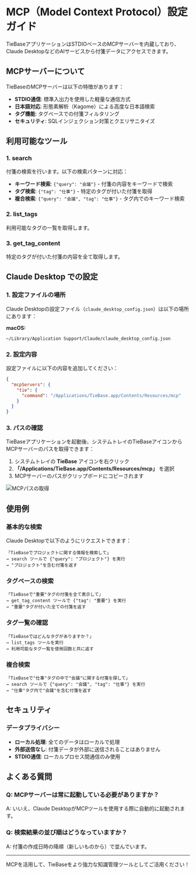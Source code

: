 # MCP（Model Context Protocol）設定ガイド

TieBaseアプリケーションはSTDIOベースのMCPサーバーを内蔵しており、Claude DesktopなどのAIサービスから付箋データにアクセスできます。

## MCPサーバーについて

TieBaseのMCPサーバーは以下の特徴があります：

- **STDIO通信**: 標準入出力を使用した軽量な通信方式
- **日本語対応**: 形態素解析（Kagome）による高度な日本語検索
- **タグ機能**: タグベースでの付箋フィルタリング
- **セキュリティ**: SQLインジェクション対策とクエリサニタイズ

## 利用可能なツール

### 1. search
付箋の検索を行います。以下の検索パターンに対応：

- **キーワード検索**: `{"query": "会議"}` - 付箋の内容をキーワードで検索
- **タグ検索**: `{"tag": "仕事"}` - 特定のタグが付いた付箋を取得
- **複合検索**: `{"query": "会議", "tag": "仕事"}` - タグ内でのキーワード検索

### 2. list_tags
利用可能なタグの一覧を取得します。

### 3. get_tag_content
特定のタグが付いた付箋の内容を全て取得します。

## Claude Desktop での設定

### 1. 設定ファイルの場所

Claude Desktopの設定ファイル（`claude_desktop_config.json`）は以下の場所にあります：

**macOS:**
```
~/Library/Application Support/Claude/claude_desktop_config.json
```
<!-- 
**Windows:**
```
%APPDATA%\Claude\claude_desktop_config.json
``` -->

### 2. 設定内容

設定ファイルに以下の内容を追加してください：

```json
{
  "mcpServers": {
    "tie": {
      "command": "/Applications/TieBase.app/Contents/Resources/mcp"
    }
  }
}
```

### 3. パスの確認

TieBaseアプリケーションを起動後、システムトレイのTieBaseアイコンからMCPサーバーのパスを取得できます：

1. システムトレイの **TieBase** アイコンを右クリック
2. **「/Applications/TieBase.app/Contents/Resources/mcp」** を選択
3. MCPサーバーのパスがクリップボードにコピーされます

![MCPパスの取得](/tray_mcp_path.png)


## 使用例

### 基本的な検索

Claude Desktopで以下のようにリクエストできます：

```
「TieBaseでプロジェクトに関する情報を検索して」
→ search ツールで {"query": "プロジェクト"} を実行
→ "プロジェクト"を含む付箋を返す
```

### タグベースの検索

```
「TieBaseで"重要"タグの付箋を全て表示して」
→ get_tag_content ツールで {"tag": "重要"} を実行
→ "重要"タグが付いた全ての付箋を返す
```

### タグ一覧の確認

```
「TieBaseではどんなタグがありますか？」
→ list_tags ツールを実行
→ 利用可能なタグ一覧を使用回数と共に返す
```

### 複合検索

```
「TieBaseで"仕事"タグの中で"会議"に関する付箋を探して」
→ search ツールで {"query": "会議", "tag": "仕事"} を実行
→ "仕事"タグ内で"会議"を含む付箋を返す
```
<!-- 
## トラブルシューティング

### MCPサーバーが認識されない

1. **パスの確認**: MCPバイナリのパスが正しいか確認
   ```bash
   ls -la /Applications/TieBase.app/Contents/Resources/mcp
   ```

2. **実行権限の確認**: MCPバイナリに実行権限があるか確認
   ```bash
   chmod +x /Applications/TieBase.app/Contents/Resources/mcp
   ```

3. **設定ファイルの確認**: `path_info.json`が存在するか確認
   ```bash
   cat ~/Library/Application\ Support/com.haribote-lab.tie/path_info.json
   ```

### 検索結果が返らない

1. **データベース接続**: TieBaseアプリケーションが起動しているか確認
2. **データ存在確認**: 付箋データが実際に保存されているか確認
3. **検索クエリ**: 検索キーワードが正しく入力されているか確認

### Claude Desktopでツールが表示されない

1. **設定ファイル**: JSON形式が正しいか確認
2. **Claude再起動**: Claude Desktopを再起動
3. **ログ確認**: Claude Desktopのログでエラーメッセージを確認 -->

## セキュリティ

### データプライバシー

- **ローカル処理**: 全てのデータはローカルで処理
- **外部送信なし**: 付箋データが外部に送信されることはありません
- **STDIO通信**: ローカルプロセス間通信のみ使用

## よくある質問

### Q: MCPサーバーは常に起動している必要がありますか？
A: いいえ、Claude DesktopがMCPツールを使用する際に自動的に起動されます。

<!-- ### Q: 複数のAIサービスから同時にアクセスできますか？
A: 現在の実装では、一度に一つのクライアントからのアクセスのみサポートしています。 -->

### Q: 検索結果の並び順はどうなっていますか？
A: 付箋の作成日時の降順（新しいものから）で並んでいます。

<!-- ### Q: タグの色情報も取得できますか？
A: はい、`list_tags`ツールでタグの色情報も取得できます。 -->

<!-- ## サポート

MCPに関する問題やご質問は、以下までお気軽にお問い合わせください：

- [GitHub Issues](https://github.com/sZma5a/kacidasi/issues)
- [ドキュメント](/ja/docs/)
- [リリースノート](/ja/release/) -->

---

MCPを活用して、TieBaseをより強力な知識管理ツールとしてご活用ください！
